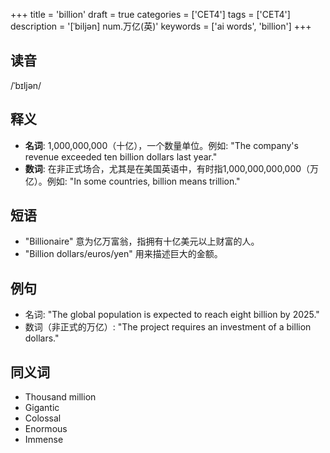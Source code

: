 +++
title = 'billion'
draft = true
categories = ['CET4']
tags = ['CET4']
description = '[ˈbiljən] num.万亿(英)'
keywords = ['ai words', 'billion']
+++

## 读音
/ˈbɪljən/

## 释义
- **名词**: 1,000,000,000（十亿），一个数量单位。例如: "The company's revenue exceeded ten billion dollars last year."
- **数词**: 在非正式场合，尤其是在美国英语中，有时指1,000,000,000,000（万亿）。例如: "In some countries, billion means trillion."

## 短语
- "Billionaire" 意为亿万富翁，指拥有十亿美元以上财富的人。
- "Billion dollars/euros/yen" 用来描述巨大的金额。

## 例句
- 名词: "The global population is expected to reach eight billion by 2025."
- 数词（非正式的万亿）: "The project requires an investment of a billion dollars."

## 同义词
- Thousand million
- Gigantic
- Colossal
- Enormous
- Immense
